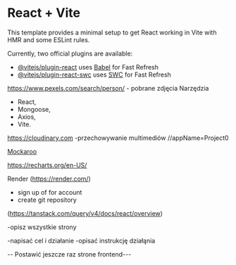 # React + Vite

This template provides a minimal setup to get React working in Vite with HMR and some ESLint rules.

Currently, two official plugins are available:

- [@vitejs/plugin-react](https://github.com/vitejs/vite-plugin-react/blob/main/packages/plugin-react/README.md) uses [Babel](https://babeljs.io/) for Fast Refresh
- [@vitejs/plugin-react-swc](https://github.com/vitejs/vite-plugin-react-swc) uses [SWC](https://swc.rs/) for Fast Refresh



https://www.pexels.com/search/person/   - pobrane zdjęcia
Narzędzia
- React, 
- Mongoose,
- Axios, 
- Vite.


https://cloudinary.com   -przechowywanie multimediów
//appName=Project0

[Mockaroo ](https://www.mockaroo.com/)

https://recharts.org/en-US/

Render (https://render.com/)

- sign up of for account
- create git repository

(https://tanstack.com/query/v4/docs/react/overview)

-opisz wszystkie strony

-napisać cel i działanie 
-opisać instrukcję działąnia

-- Postawić jeszcze raz strone frontend---